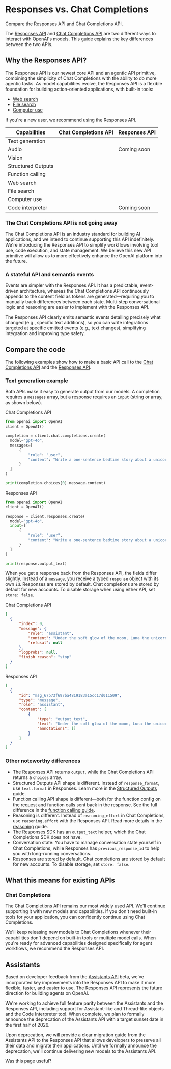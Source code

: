 Responses vs. Chat Completions
==============================

Compare the Responses API and Chat Completions API.

The [Responses API](https://platform.openai.com/docs/api-reference/responses) and [Chat Completions API](https://platform.openai.com/docs/api-reference/chat) are two different ways to interact with OpenAI's models. This guide explains the key differences between the two APIs.

Why the Responses API?
----------------------

The Responses API is our newest core API and an agentic API primitive, combining the simplicity of Chat Completions with the ability to do more agentic tasks. As model capabilities evolve, the Responses API is a flexible foundation for building action-oriented applications, with built-in tools:

*   [Web search](/docs/guides/tools-web-search)
*   [File search](/docs/guides/tools-file-search)
*   [Computer use](/docs/guides/tools-computer-use)

If you're a new user, we recommend using the Responses API.

|Capabilities|Chat Completions API|Responses API|
|---|---|---|
|Text generation|||
|Audio||Coming soon|
|Vision|||
|Structured Outputs|||
|Function calling|||
|Web search|||
|File search|||
|Computer use|||
|Code interpreter||Coming soon|

### The Chat Completions API is not going away

The Chat Completions API is an industry standard for building AI applications, and we intend to continue supporting this API indefinitely. We're introducing the Responses API to simplify workflows involving tool use, code execution, and state management. We believe this new API primitive will allow us to more effectively enhance the OpenAI platform into the future.

### A stateful API and semantic events

Events are simpler with the Responses API. It has a predictable, event-driven architecture, whereas the Chat Completions API continuously appends to the content field as tokens are generated—requiring you to manually track differences between each state. Multi-step conversational logic and reasoning are easier to implement with the Responses API.

The Responses API clearly emits semantic events detailing precisely what changed (e.g., specific text additions), so you can write integrations targeted at specific emitted events (e.g., text changes), simplifying integration and improving type safety.

Compare the code
----------------

The following examples show how to make a basic API call to the [Chat Completions API](https://platform.openai.com/docs/api-reference/chat) and the [Responses API](https://platform.openai.com/docs/api-reference/responses).

### Text generation example

Both APIs make it easy to generate output from our models. A completion requires a `messages` array, but a response requires an `input` (string or array, as shown below).

Chat Completions API

```python
from openai import OpenAI
client = OpenAI()

completion = client.chat.completions.create(
  model="gpt-4o",
  messages=[
      {
          "role": "user",
          "content": "Write a one-sentence bedtime story about a unicorn."
      }
  ]
)

print(completion.choices[0].message.content)
```

Responses API

```python
from openai import OpenAI
client = OpenAI()

response = client.responses.create(
  model="gpt-4o",
  input=[
      {
          "role": "user",
          "content": "Write a one-sentence bedtime story about a unicorn."
      }
  ]
)

print(response.output_text)
```

When you get a response back from the Responses API, the fields differ slightly. Instead of a `message`, you receive a typed `response` object with its own `id`. Responses are stored by default. Chat completions are stored by default for new accounts. To disable storage when using either API, set `store: false`.

Chat Completions API

```json
[
  {
      "index": 0,
      "message": {
          "role": "assistant",
          "content": "Under the soft glow of the moon, Luna the unicorn danced through fields of twinkling stardust, leaving trails of dreams for every child asleep.",
          "refusal": null
      },
      "logprobs": null,
      "finish_reason": "stop"
  }
]
```

Responses API

```json
[
  {
      "id": "msg_67b73f697ba4819183a15cc17d011509",
      "type": "message",
      "role": "assistant",
      "content": [
          {
              "type": "output_text",
              "text": "Under the soft glow of the moon, Luna the unicorn danced through fields of twinkling stardust, leaving trails of dreams for every child asleep.",
              "annotations": []
          }
      ]
  }
]
```

### Other noteworthy differences

*   The Responses API returns `output`, while the Chat Completions API returns a `choices` array.
*   Structured Outputs API shape is different. Instead of `response_format`, use `text.format` in Responses. Learn more in the [Structured Outputs](/docs/guides/structured-outputs) guide.
*   Function calling API shape is different—both for the function config on the request and function calls sent back in the response. See the full difference in the [function calling guide](/docs/guides/function-calling).
*   Reasoning is different. Instead of `reasoning_effort` in Chat Completions, use `reasoning.effort` with the Responses API. Read more details in the [reasoning](/docs/guides/reasoning) guide.
*   The Responses SDK has an `output_text` helper, which the Chat Completions SDK does not have.
*   Conversation state: You have to manage conversation state yourself in Chat Completions, while Responses has `previous_response_id` to help you with long-running conversations.
*   Responses are stored by default. Chat completions are stored by default for new accounts. To disable storage, set `store: false`.

What this means for existing APIs
---------------------------------

### Chat Completions

The Chat Completions API remains our most widely used API. We'll continue supporting it with new models and capabilities. If you don't need built-in tools for your application, you can confidently continue using Chat Completions.

We'll keep releasing new models to Chat Completions whenever their capabilities don't depend on built-in tools or multiple model calls. When you're ready for advanced capabilities designed specifically for agent workflows, we recommend the Responses API.

Assistants
----------

Based on developer feedback from the [Assistants API](/docs/api-reference/assistants) beta, we've incorporated key improvements into the Responses API to make it more flexible, faster, and easier to use. The Responses API represents the future direction for building agents on OpenAI.

We're working to achieve full feature parity between the Assistants and the Responses API, including support for Assistant-like and Thread-like objects and the Code Interpreter tool. When complete, we plan to formally announce the deprecation of the Assistants API with a target sunset date in the first half of 2026.

Upon deprecation, we will provide a clear migration guide from the Assistants API to the Responses API that allows developers to preserve all their data and migrate their applications. Until we formally announce the deprecation, we'll continue delivering new models to the Assistants API.

Was this page useful?